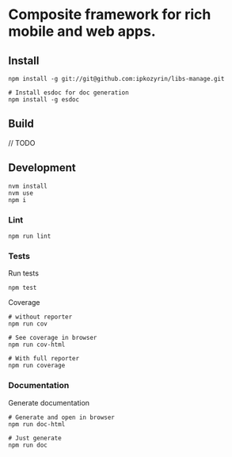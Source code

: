 # Composite framework for rich mobile and web apps.

## Install

    npm install -g git://git@github.com:ipkozyrin/libs-manage.git
    
    # Install esdoc for doc generation
    npm install -g esdoc

## Build

// TODO


## Development

    nvm install
    nvm use
    npm i

### Lint

    npm run lint


### Tests

Run tests

    npm test

Coverage

    # without reporter
    npm run cov
    
    # See coverage in browser
    npm run cov-html

    # With full reporter
    npm run coverage
    

### Documentation

Generate documentation

    # Generate and open in browser
    npm run doc-html
    
    # Just generate
    npm run doc
